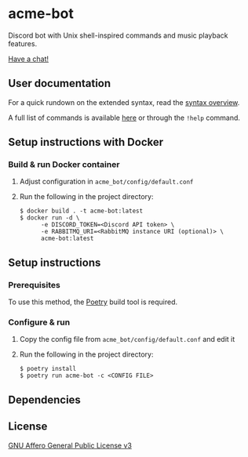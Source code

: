 # acme-bot

Discord bot with Unix shell-inspired commands and music playback features.

[Have a chat!](https://discordapp.com/users/596614462019207178)

User documentation
------------------

For a quick rundown on the extended syntax, read the [syntax overview](docs/shell_syntax.md).

A full list of commands is available [here](docs/commands.md) or through the `!help` command.

Setup instructions with Docker
-----------

### Build & run Docker container

1. Adjust configuration in `acme_bot/config/default.conf`
2. Run the following in the project directory:

    ```console
    $ docker build . -t acme-bot:latest
    $ docker run -d \
          -e DISCORD_TOKEN=<Discord API token> \
          -e RABBITMQ_URI=<RabbitMQ instance URI (optional)> \
          acme-bot:latest
    ```

Setup instructions
-----------

### Prerequisites

To use this method, the [Poetry](https://python-poetry.org) build tool is required.

### Configure & run

1. Copy the config file from `acme_bot/config/default.conf` and edit it
2. Run the following in the project directory:

    ```console
    $ poetry install
    $ poetry run acme-bot -c <CONFIG FILE>
    ```

Dependencies
------------

License
-------

[GNU Affero General Public License v3](https://opensource.org/licenses/AGPL-3.0)
